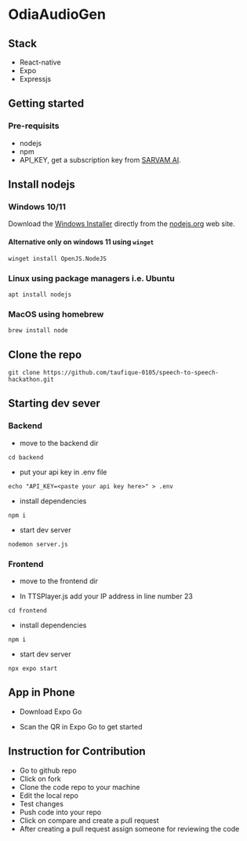 # OdiaAudioGen

## Stack

- React-native
- Expo
- Expressjs

## Getting started

### Pre-requisits

- nodejs
- npm
- API_KEY, get a subscription key from [SARVAM AI](https://dashbord.sarvam.ai).

## Install nodejs

### Windows 10/11

Download the [Windows Installer](https://nodejs.org/en/download) directly from the [nodejs.org](https://nodejs.org/en/#home-downloadhead) web site.

#### Alternative only on windows 11 using `winget`

```
winget install OpenJS.NodeJS
```

### Linux using package managers i.e. Ubuntu

```
apt install nodejs
```

### MacOS using homebrew

```
brew install node
```

## Clone the repo

```
git clone https://github.com/taufique-0105/speech-to-speech-hackathon.git
```

## Starting dev sever

### Backend

- move to the backend dir

```
cd backend
```

- put your api key in .env file

```
echo "API_KEY=<paste your api key here>" > .env
```

- install dependencies

```
npm i
```

- start dev server

```
nodemon server.js
```

### Frontend

- move to the frontend dir

- In TTSPlayer.js add your IP address in line number 23

```
cd frontend
```

- install dependencies

```
npm i
```

- start dev server

```
npx expo start
```

## App in Phone

- Download Expo Go

- Scan the QR in Expo Go to get started

## Instruction for Contribution

- Go to github repo
- Click on fork
- Clone the code repo to your machine
- Edit the local repo
- Test changes
- Push code into your repo
- Click on compare and create a pull request
- After creating a pull request assign someone for reviewing the code
